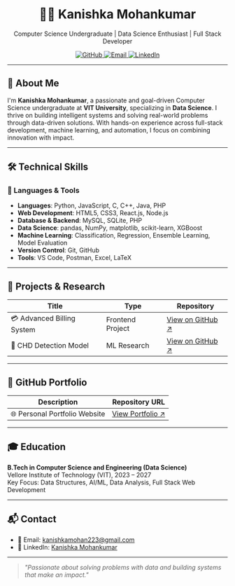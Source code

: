 <h1 align="center">👩‍💻 Kanishka Mohankumar</h1>
<p align="center">
  Computer Science Undergraduate | Data Science Enthusiast | Full Stack Developer
</p>

<p align="center">
  <a href="https://github.com/Kanishka-mohankumar" target="_blank">
    <img src="https://img.shields.io/badge/GitHub-Kanishka--mohankumar-blue?style=for-the-badge&logo=github" alt="GitHub">
  </a>
  <a href="mailto:kanishkamohan223@gmail.com" target="_blank">
    <img src="https://img.shields.io/badge/Email-kanishkamohan223@gmail.com-red?style=for-the-badge&logo=gmail" alt="Email">
  </a>
  <a href="https://www.linkedin.com/in/kanishka-mohan-96550b35b/" target="_blank">
    <img src="https://img.shields.io/badge/LinkedIn-Kanishka%20Mohankumar-blue?style=for-the-badge&logo=linkedin" alt="LinkedIn">
  </a>
</p>

---

## 🧠 About Me

I'm **Kanishka Mohankumar**, a passionate and goal-driven Computer Science undergraduate at **VIT University**, specializing in **Data Science**. I thrive on building intelligent systems and solving real-world problems through data-driven solutions. With hands-on experience across full-stack development, machine learning, and automation, I focus on combining innovation with impact.

---

## 🛠️ Technical Skills

### 🧩 Languages & Tools  
- **Languages**: Python, JavaScript, C, C++, Java, PHP  
- **Web Development**: HTML5, CSS3, React.js, Node.js  
- **Database & Backend**: MySQL, SQLite, PHP  
- **Data Science**: pandas, NumPy, matplotlib, scikit-learn, XGBoost  
- **Machine Learning**: Classification, Regression, Ensemble Learning, Model Evaluation  
- **Version Control**: Git, GitHub  
- **Tools**: VS Code, Postman, Excel, LaTeX  

---

## 🧪 Projects & Research

| Title                          | Type             | Repository                                                                 |
|--------------------------------|------------------|----------------------------------------------------------------------------|
| 💳 Advanced Billing System     | Frontend Project | [View on GitHub ↗](https://github.com/Kanishka-mohankumar/Billing-System) |
| 🧬 CHD Detection Model         | ML Research      | [View on GitHub ↗](https://github.com/Kanishka-mohankumar/CHD-Disease-Prediction) |

---

## 📂 GitHub Portfolio

| Description                       | Repository URL                                                                 |
|-----------------------------------|--------------------------------------------------------------------------------|
| 🌐 Personal Portfolio Website     | [View Portfolio ↗](https://github.com/Kanishka-mohankumar/Portfolio-AboutMe)  |

---

## 🎓 Education

**B.Tech in Computer Science and Engineering (Data Science)**  
Vellore Institute of Technology (VIT), 2023 – 2027  
Key Focus: Data Structures, AI/ML, Data Analysis, Full Stack Web Development

---

## 📬 Contact

- 📧 Email: [kanishkamohan223@gmail.com](mailto:kanishkamohan223@gmail.com)  
- 💼 LinkedIn: [Kanishka Mohankumar](https://www.linkedin.com/in/kanishka-mohankumar/)

---

> *"Passionate about solving problems with data and building systems that make an impact."*
